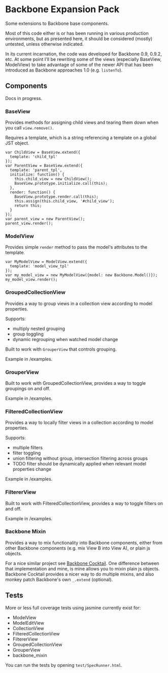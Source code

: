 # Backbone Expansion Pack

Some extensions to Backbone base components.

Most of this code either is or has been running in various production
environments, but as presented here, it should be considered (mostly)
untested, unless otherwise indicated.

In its current incarnation, the code was developed for Backbone 0.9,
0.9.2, etc. At some point I'll be rewriting some of the views
(especially BaseView, ModelView) to take advantage of some of the newer
API that has been introduced as Backbone approaches 1.0 (e.g.
`listenTo`).

## Components

Docs in progress.

### BaseView

Provides methods for assigning child views and tearing them down when
you call `view.remove()`.

Requires a template, which is a string referencing a template on a
global JST object.


```
var ChildView = BaseView.extend({
  template: 'child_tpl'
});
var ParentView = BaseView.extend({
  template: 'parent_tpl',
  initialize: function() {
    this.child_view = new ChildView();
    BaseView.prototype.initialize.call(this);
  },
  render: function() {
    BaseView.prototype.render.call(this);
    this.assign(this.child_view, '#child_view');
    return this;
  }
});
var parent_view = new ParentView();
parent_view.render();
```

### ModelView

Provides simple `render` method to pass the model's attributes to the
template.

```
var MyModelView = ModelView.extend({
  template: 'model_view_tpl'
});
var my_model_view = new MyModelView({model: new Backbone.Model()});
my_model_view.render();
```

### GroupedCollectionView

Provides a way to group views in a collection view according to model properties.

Supports: 

- multiply nested grouping
- group toggling
- dynamic regrouping when watched model change

Built to work with `GrouperView` that controls grouping.

Example in /examples.

### GrouperView

Built to work with GroupedCollectionView, provides a way to toggle groupings on and off.

Example in /examples.

### FilteredCollectionView

Provides a way to locally filter views in a collection according to model properties.

Supports:

- multiple filters
- filter toggling
- union filtering without group, intersection filtering across groups
- TODO filter should be dynamically applied when relevant model properties change

Example in /examples.

### FiltererView

Built to work with FilteredCollectionView, provides a way to toggle filters on and off.

Example in /examples.

### Backbone Mixin

Provides a way to mix functionality into Backbone components, either
from other Backbone components (e.g. mix View B into View A), or plain
js objects.

For a nice similar project see [Backbone Cocktail](https://github.com/onsi/cocktail).
One difference between that implementation and mine, is mine allows you
to mixin plain js objects. Backbone Cocktail provides a nicer way to do
multiple mixins, and also monkey patch Backbone's own `_.extend`
(optional).

## Tests

More or less full coverage tests using jasmine currently exist for:

- ModelView
- ModelEditView
- CollectionView
- FilteredCollectionView
- FiltererView
- GroupedCollectionView
- GrouperView
- backbone\_mixin

You can run the tests by opening `test/SpecRunner.html`.
